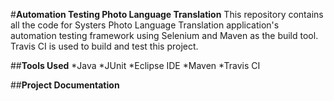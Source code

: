 #**Automation Testing Photo Language Translation**
This repository contains all the code for Systers Photo Language Translation application's automation testing framework using Selenium and Maven as the build tool.  Travis CI is used to build and test this project.

##**Tools Used**
*Java
*JUnit
*Eclipse IDE
*Maven
*Travis CI

##**Project Documentation**
